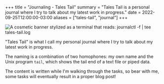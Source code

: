 +++
title = "Journaling - Tales Tail"
summary = "Tales Tail is a personal journal where I try to talk about my latest work in progress."
date = 2022-09-25T12:00:00-03:00
aliases = ["tales-tail", "journal"]
+++

![A cosmetic banner stylized as a terminal that reads: journalctl -f | tee tales-tail.log](/tales-tips-and-tricks/images/tales-tail-banner.png)

"Tales Tail" is what I call my personal journal where I try to talk about my latest work in progress.

The naming is a combination of two homophones: my own name and the Unix program `tail`,
which shows the tail end of a text file or piped data.

The content is written while I'm walking through the tasks, so bear with me,
some tasks will eventually result in a proper blog post!

<!--
  The banner was based on the stylesheet provided
  by Chris Coyier at https://css-tricks.com/old-timey-terminal-styling/

<scss>
  body {
    background-color: black;
    background-image: radial-gradient(rgba(0, 150, 0, 0.75), black 120%);
    height: 100vh;
    margin: 0;
    overflow: hidden;
    padding: 2rem;
    color: white;
    font: 1.3rem Inconsolata, monospace;
    text-shadow: 0 0 5px #C8C8C8;

    &::after {
      content: "";
      position: absolute;
      top: 0;
      left: 0;
      width: 100vw;
      height: 100vh;
      background: repeating-linear-gradient(0deg,
          rgba(black, 0.15),
          rgba(black, 0.15) 1px,
          transparent 1px,
          transparent 2px);
      pointer-events: none;
    }
  }

  ::selection {
    background: #0080FF;
    text-shadow: none;
  }

  pre {
    margin: 0;
  }
</scss>

<html>
  <pre>
    <output>
$ journalctl -f | tee tales-tail.log
-- Logs begin at Thu 2022-09-12 11:57:47 -03. --
set 12 19:00:34 NM-NB32 update-notifier-crash[5672]: /usr/bin/whoopsie
set 12 19:00:52 NM-NB32 rtkit-daemon[1774]: Supervising 8 threads of 2 processes of 1 users.
set 12 19:00:52 NM-NB32 rtkit-daemon[1774]: Supervising 8 threads of 2 processes of 1 users.
set 12 19:00:52█
    </output>
  </pre>
</html>
-->